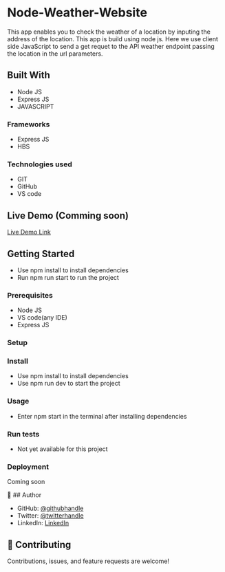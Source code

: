 # Node-Weather-Website
This app enables you to check the weather of a location by inputing the address of the location. This app is build using node js. Here we use client side JavaScript to send a get requet to the API weather endpoint passing the location in the url parameters.


## Built With

- Node JS 
- Express JS
- JAVASCRIPT

### Frameworks
- Express JS
- HBS
### Technologies used
- GIT
- GitHub
- VS code
## Live Demo (Comming soon)

[Live Demo Link](https://www.google.com)

## Getting Started

- Use npm install to install dependencies
- Run npm run start to run the project

### Prerequisites
  - Node JS
  - VS code(any IDE)
  - Express JS
  
### Setup  

### Install
- Use npm install to install dependencies
- Use npm run dev to start the project


### Usage
- Enter  npm start in the terminal after installing dependencies

### Run tests
- Not yet available for this project
  
### Deployment
Coming soon

👤 ## Author

- GitHub: [@githubhandle](https://github.com/githubhandle)
- Twitter: [@twitterhandle](https://twitter.com/twitterhandle)
- LinkedIn: [LinkedIn](https://linkedin.com/in/linkedinhandle)

## 🤝 Contributing

Contributions, issues, and feature requests are welcome!
